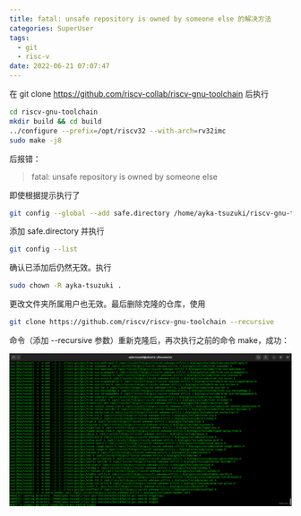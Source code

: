 ```yaml
---
title: fatal: unsafe repository is owned by someone else 的解决方法
categories: SuperUser
tags:
  - git
  - risc-v
date: 2022-06-21 07:07:47
---
```


在 git clone https://github.com/riscv-collab/riscv-gnu-toolchain 后执行

```bash
cd riscv-gnu-toolchain
mkdir build && cd build
../configure --prefix=/opt/riscv32 --with-arch=rv32imc
sudo make -j8
```

后报错：

> fatal: unsafe repository is owned by someone else

即使根据提示执行了

```bash
git config --global --add safe.directory /home/ayka-tsuzuki/riscv-gnu-toolchain
```

添加 safe.directory 并执行

```bash
git config --list
```

确认已添加后仍然无效。执行

```bash
sudo chown -R ayka-tsuzuki .
```

更改文件夹所属用户也无效。最后删除克隆的仓库，使用

```bash
git clone https://github.com/riscv/riscv-gnu-toolchain --recursive
```

命令（添加 --recursive 参数）重新克隆后，再次执行之前的命令 make，成功：


![img](2022-06/591051f27b8a4caa98e8c9bad1a88dac.png)
